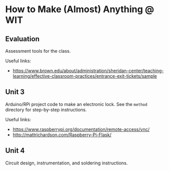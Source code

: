 # How to Make (Almost) Anything @ WIT

## Evaluation

Assessment tools for the class.

Useful links:
* https://www.brown.edu/about/administration/sheridan-center/teaching-learning/effective-classroom-practices/entrance-exit-tickets/sample

## Unit 3

Arduino/RPi project code to make an electronic lock.
See the `method` directory for step-by-step instructions.

Useful links:
* https://www.raspberrypi.org/documentation/remote-access/vnc/
* http://mattrichardson.com/Raspberry-Pi-Flask/

## Unit 4

Circuit design, instrumentation, and soldering instructions.
